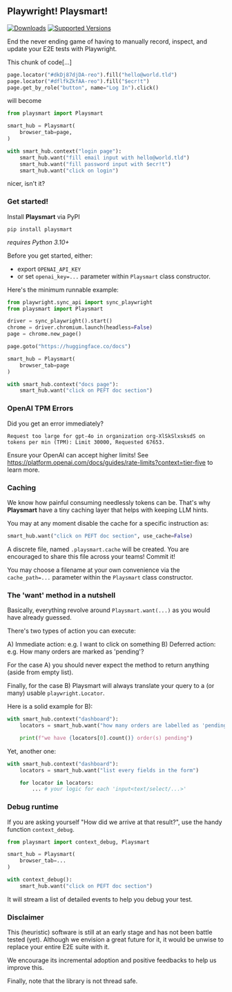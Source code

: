 Playwright! Playsmart!
----------------------

[![Downloads](https://img.shields.io/pypi/dm/playsmart.svg)](https://pypistats.org/packages/playsmart)
[![Supported Versions](https://img.shields.io/pypi/pyversions/playsmart.svg)](https://pypi.org/project/playsmart)

End the never ending game of having to manually record, inspect, and update your E2E tests with Playwright.

This chunk of code[...]

```python
page.locator("#dkDj87djDA-reo").fill("hello@world.tld")
page.locator("#dflfkZkfAA-reo").fill("$ecr!t")
page.get_by_role("button", name="Log In").click()
```

will become

```python
from playsmart import Playsmart

smart_hub = Playsmart(
    browser_tab=page,
)

with smart_hub.context("login page"):
    smart_hub.want("fill email input with hello@world.tld")
    smart_hub.want("fill password input with $ecr!t")
    smart_hub.want("click on login")
```

nicer, isn't it?

### Get started!

Install **Playsmart** via PyPI

```shell
pip install playsmart
```

_requires Python 3.10+_

Before you get started, either:

- export `OPENAI_API_KEY`
- or set `openai_key=...` parameter within `Playsmart` class constructor.

Here's the minimum runnable example:

```python
from playwright.sync_api import sync_playwright
from playsmart import Playsmart

driver = sync_playwright().start()
chrome = driver.chromium.launch(headless=False)
page = chrome.new_page()

page.goto("https://huggingface.co/docs")

smart_hub = Playsmart(
    browser_tab=page
)

with smart_hub.context("docs page"):
    smart_hub.want("click on PEFT doc section")
```

### OpenAI TPM Errors

Did you get an error immediately?

```
Request too large for gpt-4o in organization org-XlSkSlxsksdS on tokens per min (TPM): Limit 30000, Requested 67653.
```

Ensure your OpenAI can accept higher limits! See https://platform.openai.com/docs/guides/rate-limits?context=tier-five to learn more.

### Caching

We know how painful consuming needlessly tokens can be. That's why **Playsmart** have a tiny
caching layer that helps with keeping LLM hints.

You may at any moment disable the cache for a specific instruction as:

```python
smart_hub.want("click on PEFT doc section", use_cache=False)
```

A discrete file, named `.playsmart.cache` will be created. You are encouraged to share this file
across your teams! Commit it!

You may choose a filename at your own convenience via the `cache_path=...` parameter within the `Playsmart` class constructor.

### The 'want' method in a nutshell

Basically, everything revolve around `Playsmart.want(...)` as you would have already guessed.

There's two types of action you can execute:

A) Immediate action: e.g. I want to click on something
B) Deferred action: e.g. How many orders are marked as 'pending'?

For the case A) you should never expect the method to return anything (aside from empty list).

Finally, for the case B) Playsmart will always translate your query to a (or many) usable `playwright.Locator`.

Here is a solid example for B):

```python
with smart_hub.context("dashboard"):
    locators = smart_hub.want("how many orders are labelled as 'pending'?")

    print(f"we have {locators[0].count()} order(s) pending")
```

Yet, another one:

```python
with smart_hub.context("dashboard"):
    locators = smart_hub.want("list every fields in the form")

    for locator in locators:
        ... # your logic for each 'input<text/select/...>'
```

### Debug runtime

If you are asking yourself "How did we arrive at that result?", use the handy function `context_debug`.

```python
from playsmart import context_debug, Playsmart

smart_hub = Playsmart(
    browser_tab=...
)

with context_debug():
    smart_hub.want("click on PEFT doc section")
```

It will stream a list of detailed events to help you debug your test.

### Disclaimer

This (heuristic) software is still at an early stage and has not been battle tested (yet).
Although we envision a great future for it, it would be unwise to replace your entire E2E suite
with it.

We encourage its incremental adoption and positive feedbacks to help us improve this.

Finally, note that the library is not thread safe.
